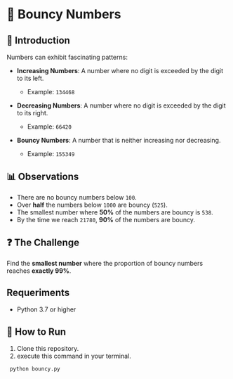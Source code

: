 
# 🚀 Bouncy Numbers

## 📖 Introduction

Numbers can exhibit fascinating patterns:  

- **Increasing Numbers**: A number where no digit is exceeded by the digit to its left.  
  - Example: `134468`  

- **Decreasing Numbers**: A number where no digit is exceeded by the digit to its right.  
  - Example: `66420`  

- **Bouncy Numbers**: A number that is neither increasing nor decreasing.  
  - Example: `155349`  

## 📊 Observations

- There are no bouncy numbers below `100`.  
- Over **half** the numbers below `1000` are bouncy (`525`).  
- The smallest number where **50%** of the numbers are bouncy is `538`.  
- By the time we reach `21780`, **90%** of the numbers are bouncy.  

## ❓ The Challenge

Find the **smallest number** where the proportion of bouncy numbers reaches **exactly 99%**.

## Requeriments

- Python 3.7 or higher
  
## 📝 How to Run

1. Clone this repository.
2. execute this command in your terminal.

```sh
 python bouncy.py
```
